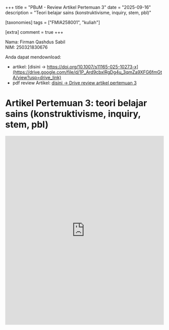 +++
title = "PBuM - Review Artikel Pertemuan 3"
date = "2025-09-16"
description = "Teori belajar sains (konstruktivisme, inquiry, stem, pbl)"

[taxonomies]
tags = ["FMIA258001", "kuliah"]

[extra]
comment = true
+++

Nama: Firman Qashdus Sabil\
NIM: 250321830676

Anda dapat mendownload:
- artikel: [disini $\rightarrow$ https://doi.org/10.1007/s11165-025-10273-x](https://drive.google.com/file/d/1P_Ard9cbxlRgDg4u_3qmZa9XFG6fmGtA/view?usp=drive_link)
- pdf review Artikel: [disini $\rightarrow$ Drive review artikel pertemuan 3](https://drive.google.com/file/d/1WZEyycSxjZTcC0-enSZf24wloizmx23C/view?usp=drive_link)

# Artikel Pertemuan 3: teori belajar sains (konstruktivisme, inquiry, stem, pbl)
<iframe src="https://drive.google.com/file/d/1WZEyycSxjZTcC0-enSZf24wloizmx23C/preview" width="100%" height="600" allow="autoplay" frameborder="0"></iframe>

